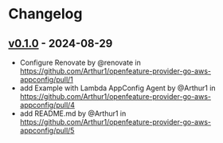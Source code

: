 # Changelog

## [v0.1.0](https://github.com/Arthur1/openfeature-provider-go-aws-appconfig/commits/v0.1.0) - 2024-08-29
- Configure Renovate by @renovate in https://github.com/Arthur1/openfeature-provider-go-aws-appconfig/pull/1
- add Example with Lambda AppConfig Agent by @Arthur1 in https://github.com/Arthur1/openfeature-provider-go-aws-appconfig/pull/4
- add README.md by @Arthur1 in https://github.com/Arthur1/openfeature-provider-go-aws-appconfig/pull/5
